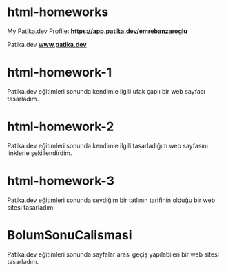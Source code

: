 # html-homeworks
My Patika.dev Profile: **https://app.patika.dev/emrebanzaroglu**

Patika.dev **www.patika.dev** 

# html-homework-1
Patika.dev eğitimleri sonunda kendimle ilgili ufak çaplı bir web sayfası tasarladım.


# html-homework-2
Patika.dev eğitimleri sonunda kendimle ilgili tasarladığım web sayfasını linklerle şekillendirdim.

# html-homework-3
Patika.dev eğitimleri sonunda sevdiğim bir tatlının tarifinin olduğu bir web sitesi tasarladım.

# BolumSonuCalismasi
Patika.dev eğitimleri sonunda sayfalar arası geçiş yapılabilen bir web sitesi tasarladım.
